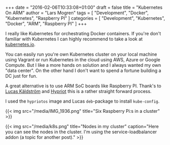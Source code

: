 +++
date = "2016-02-06T10:33:08+01:00"
draft = false
title = "Kubernetes On ARM"
author = "Lars Mogren"
tags = [ "Development", "Docker", "Kubernetes", "Raspberry PI" ]
categories = [ "Development", "Kubernetes", "Docker", "ARM", "Raspberry PI" ]
+++

I really like Kubernetes for orchestrating Docker containers. If you're don't
familiar with Kubernetes I can highly recommend to take a look at
[kubernetes.io](http://kubernetes.io).
<!--more-->

You can easily run you're own Kubernetes cluster on your local machine using
Vagrant or run Kubernetes in the cloud using AWS, Azure or Google Compute.
But I like a more hands on solution and I always wanted my own "data center".
On the other hand I don't want to spend a fortune building a DC just for fun.

A great alternative is to use ARM SoC boards like Raspberry PI. Thank's to
[Lucas Käldström](https://github.com/luxas) and
[Hypriot](http://blog.hypriot.com/) this is a rather straight forward process.

I used the `hypriotos` image and Lucas `deb`-package to install `kube-config`.

{{< img src="/media/IMG_1936.png" title="Six Raspberry Pi:s in a cluster" >}}

{{< img src="/media/k8s.png" title="Nodes in my cluster" caption="Here you can see the nodes in the cluster. I'm using the service-loadbalancer addon (a topic for another post)." >}}
